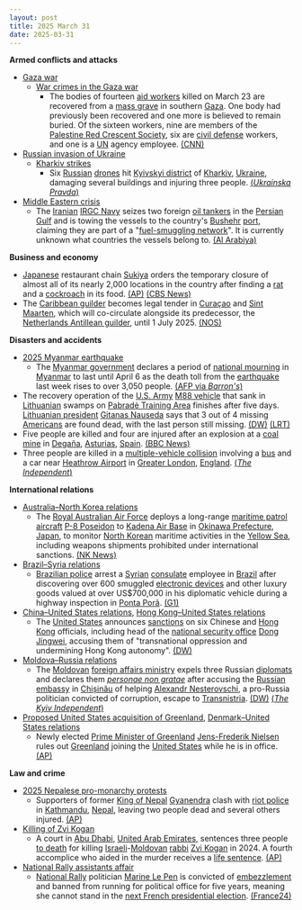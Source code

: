 ```yaml
---
layout: post
title: 2025 March 31
date: 2025-03-31
---
```



**Armed conflicts and attacks**

* [Gaza war](https://en.wikipedia.org/wiki/Gaza_war "Gaza war")
  + [War crimes in the Gaza war](https://en.wikipedia.org/wiki/War_crimes_in_the_Gaza_war "War crimes in the Gaza war")
    - The bodies of fourteen [aid workers](https://en.wikipedia.org/wiki/Aid_worker "Aid worker") killed on March 23 are recovered from a [mass grave](https://en.wikipedia.org/wiki/Mass_grave "Mass grave") in southern [Gaza](https://en.wikipedia.org/wiki/Gaza_Strip "Gaza Strip"). One body had previously been recovered and one more is believed to remain buried. Of the sixteen workers, nine are members of the [Palestine Red Crescent Society](https://en.wikipedia.org/wiki/Palestine_Red_Crescent_Society "Palestine Red Crescent Society"), six are [civil defense](https://en.wikipedia.org/wiki/Civil_defense "Civil defense") workers, and one is a [UN](https://en.wikipedia.org/wiki/UN "UN") agency employee. [(CNN)](https://www.cnn.com/2025/03/31/middleeast/aid-workers-found-gaza-mass-grave-intl-hnk/index.html)
* [Russian invasion of Ukraine](https://en.wikipedia.org/wiki/Russian_invasion_of_Ukraine "Russian invasion of Ukraine")
  + [Kharkiv strikes](https://en.wikipedia.org/wiki/Kharkiv_strikes_%282022%E2%80%93present%29 "Kharkiv strikes (2022–present)")
    - Six [Russian](https://en.wikipedia.org/wiki/Russian_Armed_Forces "Russian Armed Forces") [drones](https://en.wikipedia.org/wiki/Drone_warfare "Drone warfare") hit [Kyivskyi district](https://en.wikipedia.org/wiki/Kyivskyi_District%2C_Kharkiv "Kyivskyi District, Kharkiv") of [Kharkiv](https://en.wikipedia.org/wiki/Kharkiv "Kharkiv"), [Ukraine](https://en.wikipedia.org/wiki/Ukraine "Ukraine"), damaging several buildings and injuring three people. [(*Ukrainska Pravda*)](https://www.pravda.com.ua/eng/news/2025/03/31/7505286/)
* [Middle Eastern crisis](https://en.wikipedia.org/wiki/Middle_Eastern_crisis_%282023%E2%80%93present%29 "Middle Eastern crisis (2023–present)")
  + The [Iranian](https://en.wikipedia.org/wiki/Iran "Iran") [IRGC Navy](https://en.wikipedia.org/wiki/Islamic_Revolutionary_Guard_Corps_Navy "Islamic Revolutionary Guard Corps Navy") seizes two foreign [oil tankers](https://en.wikipedia.org/wiki/Oil_tanker "Oil tanker") in the [Persian Gulf](https://en.wikipedia.org/wiki/Persian_Gulf "Persian Gulf") and is towing the vessels to the country's [Bushehr](https://en.wikipedia.org/wiki/Bushehr "Bushehr") [port](https://en.wikipedia.org/wiki/Port "Port"), claiming they are part of a "[fuel-smuggling network](https://en.wikipedia.org/wiki/Shadow_fleet "Shadow fleet")". It is currently unknown what countries the vessels belong to. [(Al Arabiya)](https://english.alarabiya.net/News/middle-east/2025/03/31/iran-s-irgc-seizes-two-foreign-tankers-carrying-smuggled-diesel-fuel)

**Business and economy**

* [Japanese](https://en.wikipedia.org/wiki/Japan "Japan") restaurant chain [Sukiya](https://en.wikipedia.org/wiki/Sukiya_%28restaurant_chain%29 "Sukiya (restaurant chain)") orders the temporary closure of almost all of its nearly 2,000 locations in the country after finding a [rat](https://en.wikipedia.org/wiki/Rat "Rat") and a [cockroach](https://en.wikipedia.org/wiki/Cockroach "Cockroach") in its food. [(AP)](https://apnews.com/article/japan-beef-bowl-chain-rat-insect-1fa6100fac147e43efc4b4a09ef25650) [(CBS News)](https://www.cbsnews.com/news/sukiya-rat-found-soup-japan-restaurant-shutting-2000-branches/)
* The [Caribbean guilder](https://en.wikipedia.org/wiki/Caribbean_guilder "Caribbean guilder") becomes legal tender in [Curaçao](https://en.wikipedia.org/wiki/Cura%C3%A7ao "Curaçao") and [Sint Maarten](https://en.wikipedia.org/wiki/Sint_Maarten "Sint Maarten"), which will co-circulate alongside its predecessor, the [Netherlands Antillean guilder](https://en.wikipedia.org/wiki/Netherlands_Antillean_guilder "Netherlands Antillean guilder"), until 1 July 2025. [(NOS)](https://nos.nl/artikel/2561937-van-vogel-naar-vis-nieuw-geld-voor-curacao-en-sint-maarten)

**Disasters and accidents**

* [2025 Myanmar earthquake](https://en.wikipedia.org/wiki/2025_Myanmar_earthquake "2025 Myanmar earthquake")
  + The [Myanmar government](https://en.wikipedia.org/wiki/Provisional_Government_of_Myanmar "Provisional Government of Myanmar") declares a period of [national mourning](https://en.wikipedia.org/wiki/National_day_of_mourning "National day of mourning") in [Myanmar](https://en.wikipedia.org/wiki/Myanmar "Myanmar") to last until April 6 as the death toll from the [earthquake](https://en.wikipedia.org/wiki/Earthquake "Earthquake") last week rises to over 3,050 people. [(AFP via *Barron's*)](https://www.barrons.com/news/myanmar-junta-declares-a-week-of-national-mourning-after-quake-faee3b34)
* The recovery operation of the [U.S. Army](https://en.wikipedia.org/wiki/United_States_Army "United States Army") [M88 vehicle](https://en.wikipedia.org/wiki/M88_recovery_vehicle "M88 recovery vehicle") that sank in [Lithuanian](https://en.wikipedia.org/wiki/Lithuania "Lithuania") swamps on [Pabradė Training Area](https://en.wikipedia.org/wiki/Pabrad%C4%97_Training_Area "Pabradė Training Area") finishes after five days. [Lithuanian president](https://en.wikipedia.org/wiki/President_of_Lithuania "President of Lithuania") [Gitanas Nauseda](https://en.wikipedia.org/wiki/Gitanas_Nauseda "Gitanas Nauseda") says that 3 out of 4 missing [Americans](https://en.wikipedia.org/wiki/Americans "Americans") are found dead, with the last person still missing. [(DW)](https://www.dw.com/en/lithuania-says-3-out-of-4-missing-us-soldiers-found-dead/a-72093038) [(LRT)](https://www.lrt.lt/en/news-in-english/19/2525052/lithuania-recovers-us-army-vehicle-from-swamp?srsltid=AfmBOooFIeD1JqZpTZp2lj3mWCqZE2Yd_QEIjTUsGNEQAzXcpp8MiZpy)
* Five people are killed and four are injured after an explosion at a [coal mine](https://en.wikipedia.org/wiki/Coal_mining "Coal mining") in [Degaña](https://en.wikipedia.org/wiki/Dega%C3%B1a "Degaña"), [Asturias](https://en.wikipedia.org/wiki/Asturias "Asturias"), [Spain](https://en.wikipedia.org/wiki/Spain "Spain"). [(BBC News)](https://www.bbc.co.uk/news/articles/c9dj1dx0y78o)
* Three people are killed in a [multiple-vehicle collision](https://en.wikipedia.org/wiki/Multiple-vehicle_collision "Multiple-vehicle collision") involving a [bus](https://en.wikipedia.org/wiki/Bus "Bus") and a car near [Heathrow Airport](https://en.wikipedia.org/wiki/Heathrow_Airport "Heathrow Airport") in [Greater London](https://en.wikipedia.org/wiki/Greater_London "Greater London"), [England](https://en.wikipedia.org/wiki/England "England"). [(*The Independent*)](https://www.independent.co.uk/news/uk/home-news/heathrow-airport-bus-car-crash-deaths-roads-b2725169.html)

**International relations**

* [Australia–North Korea relations](https://en.wikipedia.org/wiki/Australia%E2%80%93North_Korea_relations "Australia–North Korea relations")
  + The [Royal Australian Air Force](https://en.wikipedia.org/wiki/Royal_Australian_Air_Force "Royal Australian Air Force") deploys a long-range [maritime patrol aircraft](https://en.wikipedia.org/wiki/Maritime_patrol_aircraft "Maritime patrol aircraft") [P-8 Poseidon](https://en.wikipedia.org/wiki/Boeing_P-8_Poseidon "Boeing P-8 Poseidon") to [Kadena Air Base](https://en.wikipedia.org/wiki/Kadena_Air_Base "Kadena Air Base") in [Okinawa Prefecture](https://en.wikipedia.org/wiki/Okinawa_Prefecture "Okinawa Prefecture"), [Japan](https://en.wikipedia.org/wiki/Japan "Japan"), to monitor [North Korean](https://en.wikipedia.org/wiki/North_Korea "North Korea") maritime activities in the [Yellow Sea](https://en.wikipedia.org/wiki/Yellow_Sea "Yellow Sea"), including weapons shipments prohibited under international sanctions. [(NK News)](https://www.nknews.org/2025/03/australia-deploys-aircraft-to-monitor-north-koreas-illicit-maritime-activities/)
* [Brazil–Syria relations](https://en.wikipedia.org/wiki/Brazil%E2%80%93Syria_relations "Brazil–Syria relations")
  + [Brazilian police](https://en.wikipedia.org/wiki/Law_enforcement_in_Brazil "Law enforcement in Brazil") arrest a [Syrian](https://en.wikipedia.org/wiki/Syria "Syria") [consulate](https://en.wikipedia.org/wiki/Consulate "Consulate") employee in [Brazil](https://en.wikipedia.org/wiki/Brazil "Brazil") after discovering over 600 smuggled [electronic devices](https://en.wikipedia.org/wiki/Electronic_device "Electronic device") and other luxury goods valued at over US$700,000 in his diplomatic vehicle during a highway inspection in [Ponta Porã](https://en.wikipedia.org/wiki/Ponta_Por%C3%A3 "Ponta Porã"). [(G1)](https://g1.globo.com/ms/mato-grosso-do-sul/noticia/2025/03/28/vice-consul-da-siria-e-preso-com-mais-de-600-aparelhos-eletronicos-contrabandeados-em-ms.ghtml)
* [China–United States relations](https://en.wikipedia.org/wiki/China%E2%80%93United_States_relations "China–United States relations"), [Hong Kong–United States relations](https://en.wikipedia.org/wiki/Hong_Kong%E2%80%93United_States_relations "Hong Kong–United States relations")
  + The [United States](https://en.wikipedia.org/wiki/United_States "United States") announces [sanctions](https://en.wikipedia.org/wiki/United_States_government_sanctions "United States government sanctions") on six Chinese and [Hong Kong](https://en.wikipedia.org/wiki/Hong_Kongers "Hong Kongers") officials, including head of the [national security office](https://en.wikipedia.org/wiki/Office_for_Safeguarding_National_Security "Office for Safeguarding National Security") [Dong Jingwei](https://en.wikipedia.org/wiki/Dong_Jingwei "Dong Jingwei"), accusing them of "transnational oppression and undermining Hong Kong autonomy". [(DW)](https://www.dw.com/en/us-sanctions-6-over-hong-kong-security-crackdown/a-72101752)
* [Moldova–Russia relations](https://en.wikipedia.org/wiki/Moldova%E2%80%93Russia_relations "Moldova–Russia relations")
  + The [Moldovan](https://en.wikipedia.org/wiki/Moldova "Moldova") [foreign affairs ministry](https://en.wikipedia.org/wiki/Ministry_of_Foreign_Affairs_%28Moldova%29 "Ministry of Foreign Affairs (Moldova)") expels three Russian [diplomats](https://en.wikipedia.org/wiki/Diplomat "Diplomat") and declares them *[personae non gratae](https://en.wikipedia.org/wiki/Persona_non_grata "Persona non grata")* after accusing the [Russian embassy](https://en.wikipedia.org/wiki/List_of_diplomatic_missions_of_Russia "List of diplomatic missions of Russia") in [Chișinău](https://en.wikipedia.org/wiki/Chi%C8%99in%C4%83u "Chișinău") of helping [Alexandr Nesterovschi](https://en.wikipedia.org/wiki/Alexandr_Nesterovschi "Alexandr Nesterovschi"), a pro-Russia politician convicted of corruption, escape to [Transnistria](https://en.wikipedia.org/wiki/Transnistria "Transnistria"). [(DW)](https://www.dw.com/en/moldova-expels-russian-diplomats-for-aiding-fugitive-mp/a-72100437) [(*The Kyiv Independent*)](https://kyivindependent.com/moldova-expels-three-russian-diplomats-for-aiding-fugitive-mps-escape-to-transnistria/)
* [Proposed United States acquisition of Greenland](https://en.wikipedia.org/wiki/Proposed_United_States_acquisition_of_Greenland "Proposed United States acquisition of Greenland"), [Denmark–United States relations](https://en.wikipedia.org/wiki/Denmark%E2%80%93United_States_relations "Denmark–United States relations")
  + Newly elected [Prime Minister of Greenland](https://en.wikipedia.org/wiki/Prime_Minister_of_Greenland "Prime Minister of Greenland") [Jens-Frederik Nielsen](https://en.wikipedia.org/wiki/Jens-Frederik_Nielsen "Jens-Frederik Nielsen") rules out [Greenland](https://en.wikipedia.org/wiki/Greenland "Greenland") joining the [United States](https://en.wikipedia.org/wiki/United_States "United States") while he is in office. [(AP)](https://apnews.com/article/greenland-trump-denmark-ff85e2f04c5e967b1bbd7714b9972bf8)

**Law and crime**

* [2025 Nepalese pro-monarchy protests](https://en.wikipedia.org/wiki/2025_Nepalese_pro-monarchy_protests "2025 Nepalese pro-monarchy protests")
  + Supporters of former [King of Nepal](https://en.wikipedia.org/wiki/King_of_Nepal "King of Nepal") [Gyanendra](https://en.wikipedia.org/wiki/Gyanendra_of_Nepal "Gyanendra of Nepal") clash with [riot police](https://en.wikipedia.org/wiki/Riot_police "Riot police") in [Kathmandu](https://en.wikipedia.org/wiki/Kathmandu "Kathmandu"), [Nepal](https://en.wikipedia.org/wiki/Nepal "Nepal"), leaving two people dead and several others injured. [(AP)](https://apnews.com/article/nepal-former-king-gyanendra-monarchy-protest-829d18b4cfadc9fa51f686c221901bf6)
* [Killing of Zvi Kogan](https://en.wikipedia.org/wiki/Killing_of_Zvi_Kogan "Killing of Zvi Kogan")
  + A court in [Abu Dhabi](https://en.wikipedia.org/wiki/Abu_Dhabi "Abu Dhabi"), [United Arab Emirates](https://en.wikipedia.org/wiki/United_Arab_Emirates "United Arab Emirates"), sentences three people [to death](https://en.wikipedia.org/wiki/Death_sentence "Death sentence") for killing [Israeli](https://en.wikipedia.org/wiki/Israelis "Israelis")-[Moldovan](https://en.wikipedia.org/wiki/Moldovans "Moldovans") [rabbi](https://en.wikipedia.org/wiki/Rabbi "Rabbi") [Zvi Kogan](https://en.wikipedia.org/wiki/Zvi_Kogan "Zvi Kogan") in 2024. A fourth accomplice who aided in the murder receives a [life sentence](https://en.wikipedia.org/wiki/Life_sentence "Life sentence"). [(AP)](https://apnews.com/article/emirates-death-sentence-rabbi-zvi-kogan-0c167275788c9c23df300a2f76fad60d)
* [National Rally assistants affair](https://en.wikipedia.org/wiki/National_Rally_assistants_affair "National Rally assistants affair")
  + [National Rally](https://en.wikipedia.org/wiki/National_Rally "National Rally") politician [Marine Le Pen](https://en.wikipedia.org/wiki/Marine_Le_Pen "Marine Le Pen") is convicted of [embezzlement](https://en.wikipedia.org/wiki/Embezzlement "Embezzlement") and banned from running for political office for five years, meaning she cannot stand in the [next French presidential election](https://en.wikipedia.org/wiki/2027_French_presidential_election "2027 French presidential election"). [(France24)](https://www.france24.com/en/live-news/20250331-%F0%9F%94%B4-french-court-convicts-far-right-leader-marine-le-pen-in-embezzlement-trial)
